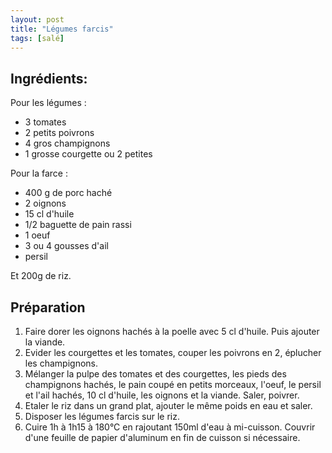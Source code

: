 ```yaml
---
layout: post
title: "Légumes farcis"
tags: [salé]
---
```

## Ingrédients:

Pour les légumes :
* 3 tomates
* 2 petits poivrons
* 4 gros champignons
* 1 grosse courgette ou 2 petites

Pour la farce :
* 400 g de porc haché
* 2 oignons
* 15 cl d'huile
* 1/2 baguette de pain rassi
* 1 oeuf
* 3 ou 4 gousses d'ail
* persil

Et 200g de riz.

## Préparation
1. Faire dorer les oignons hachés à la poelle avec 5 cl d'huile. Puis ajouter la viande.
2. Evider les courgettes et les tomates, couper les poivrons en 2, éplucher les champignons.
3. Mélanger la pulpe des tomates et des courgettes, les pieds des champignons hachés, le pain coupé en petits morceaux, l'oeuf, le persil et l'ail hachés, 10 cl d'huile, les oignons et la viande. Saler, poivrer.
4. Etaler le riz dans un grand plat, ajouter le même poids en eau et saler.
5. Disposer les légumes farcis sur le riz.
6. Cuire 1h à 1h15 à 180°C en rajoutant 150ml d'eau à mi-cuisson. Couvrir d'une feuille de papier d'aluminum en fin de cuisson si nécessaire.
